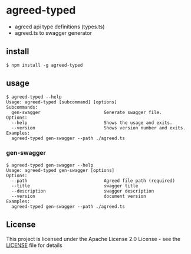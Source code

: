 # agreed-typed

- agreed api type definitions (types.ts)
- agreed.ts to swagger generator

## install
```shell
$ npm install -g agreed-typed
```

## usage
```shell
$ agreed-typed --help
Usage: agreed-typed [subcommand] [options]
Subcommands:
  gen-swagger                        Generate swagger file.
Options:
  --help                             Shows the usage and exits.
  --version                          Shows version number and exits.
Examples:
  agreed-typed gen-swagger --path ./agreed.ts
```

### gen-swagger
```shell
$ agreed-typed gen-swagger --help
Usage: agreed-typed gen-swagger [options]
Options:
  --path                             Agreed file path (required)
  --title                            swagger title
  --description                      swagger description
  --version                          document version
Examples:
  agreed-typed gen-swagger --path ./agreed.ts
```

## License
This project is licensed under the Apache License 2.0 License - see the [LICENSE](LICENSE) file for details
